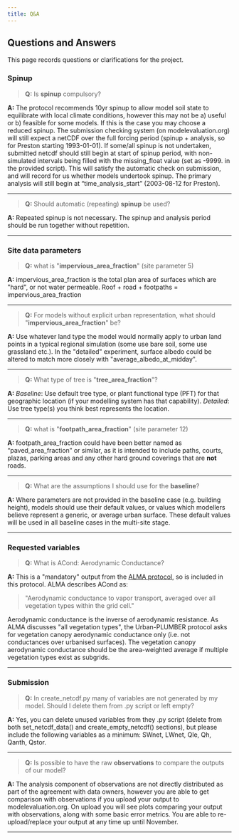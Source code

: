 ```yaml
---
title: Q&A
---
```


## Questions and Answers

This page records questions or clarifications for the project. 


### Spinup

> **Q:** Is **spinup** compulsory?

**A:** The protocol recommends 10yr spinup to allow model soil state to equilibrate with local climate conditions, however this may not be a) useful or b) feasible for some models. If this is the case you may choose a reduced spinup. The submission checking system (on modelevaluation.org) will still expect a netCDF over the full forcing period (spinup + analysis, so for Preston starting 1993-01-01). If some/all spinup is not undertaken, submitted netcdf should still begin at start of spinup period, with non-simulated intervals being filled with the missing_float value (set as -9999. in the provided script). This will satisfy the automatic check on submission, and will record for us whether models undertook spinup. The primary analysis will still begin at “time_analysis_start” (2003-08-12 for Preston).

---

> **Q:** Should automatic (repeating) **spinup** be used?

**A:** Repeated spinup is not necessary. The spinup and analysis period should be run together without repetition.

---

### Site data parameters

> **Q:** what is "**impervious_area_fraction**" (site parameter 5)

**A:** impervious_area_fraction is the total plan area of surfaces which are "hard", or not water permeable. Roof + road + footpaths = impervious_area_fraction

---

> **Q:** For models without explicit urban representation, what should "**impervious_area_fraction**" be?

**A:** Use whatever land type the model would normally apply to urban land points in a typical regional simulation (some use bare soil, some use grassland etc.). In the "detailed" experiment, surface albedo could be altered to match more closely with "average_albedo_at_midday".

---

> **Q:** What type of tree is "**tree_area_fraction**"? 

**A:** *Baseline*: Use default tree type, or plant functional type (PFT) for that geographic location (if your modelling system has that capability). 
*Detailed*: Use tree type(s) you think best represents the location.

---

> **Q:** what is "**footpath_area_fraction**" (site parameter 12)

**A:** footpath_area_fraction could have been better named as “paved_area_fraction” or similar, as it is intended to include paths, courts, plazas, parking areas and any other hard ground coverings that are **not** roads.

---

> **Q:** What are the assumptions I should use for the **baseline**?

**A:** Where parameters are not provided in the baseline case (e.g. building height), models should use their default values, or values which modellers believe represent a generic, or average urban surface. These default values will be used in all baseline cases in the multi-site stage.

---

### Requested variables

> **Q:** What is ACond: Aerodynamic Conductance? 

**A:** This is a "mandatory" output from the [ALMA protocol](https://www.lmd.jussieu.fr/~polcher/ALMA/convention_output_3.html), so is included in this protocol. ALMA describes ACond as:

> "Aerodynamic conductance to vapor transport, averaged over all vegetation types within the grid cell."

Aerodynamic conductance is the inverse of aerodynamic resistance. As ALMA discusses "all vegetation types", the Urban-PLUMBER protocol asks for vegetation canopy aerodynamic conductance only (i.e. not conductances over urbanised surfaces). The vegetation canopy aerodynamic conductance should be the area-weighted average if multiple vegetation types exist as subgrids. 

---

### Submission

> **Q:** In  create_netcdf.py many of variables are not generated by my model. Should I delete them from .py script or left empty?

**A:** Yes, you can delete unused variables from they .py script (delete from both set_netcdf_data() and create_empty_netcdf() sections), but please include the following variables as a minimum: SWnet, LWnet, Qle, Qh, Qanth, Qstor.

---

> **Q:** Is possible to have the raw **observations** to compare the outputs of our model?

**A:** The analysis component of observations are not directly distributed as part of the agreement with data owners, however you are able to get comparison with observations if you upload your output to modelevaluation.org. On upload you will see plots comparing your output with observations, along with some basic error metrics. You are able to re-upload/replace your output at any time up until November.

---


